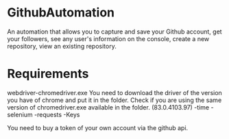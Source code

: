 # GithubAutomation

An automation that allows you to capture and save your Github account, get your followers, see any user's information on the console, create a new repository, view an existing repository.

# Requirements

webdriver-chromedriver.exe You need to download the driver of the version you have of chrome and put it in the folder. Check if you are using the same version of chromedriver.exe available in the folder. (83.0.4103.97)
-time
-selenium
-requests
-Keys

You need to buy a token of your own account via the github api.
